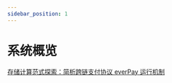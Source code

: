 ```yaml
---
sidebar_position: 1
---
```


# 系统概览

[存储计算范式探索：简析跨链支付协议 everPay 运行机制](https://news.ever.vision/everpay-a-trusted-cross-chain-payment-protocol-eba4a0af7d66)

<!-- TODO: -->